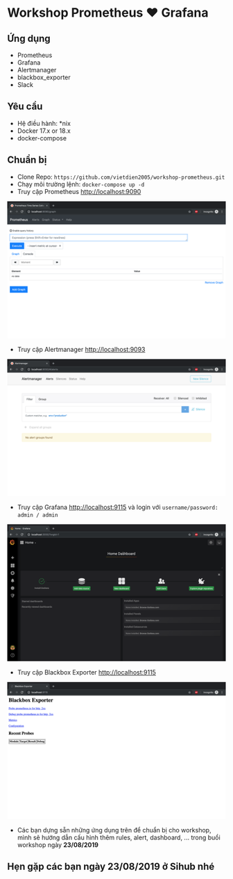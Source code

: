 # Workshop Prometheus ♥️ Grafana

## Ứng dụng

- Prometheus
- Grafana
- Alertmanager
- blackbox_exporter
- Slack

## Yêu cầu

- Hệ điều hành: *nix
- Docker 17.x or 18.x
- docker-compose

## Chuẩn bị

- Clone Repo: `https://github.com/vietdien2005/workshop-prometheus.git`
- Chạy môi trường lệnh: `docker-compose up -d`
- Truy cập Prometheus [http://localhost:9090](http://localhost:9090)

![prometheus](./images/prometheus.png)

- Truy cập Alertmanager [http://localhost:9093](http://localhost:9093)

![alertmanager](./images/alertmanager.png)

- Truy cập Grafana [http://localhost:9115](http://localhost:9115) và login với `username/password: admin / admin`

![grafana](./images/grafana.png)

- Truy cập Blackbox Exporter [http://localhost:9115](http://localhost:9115)

![blackbox](./images/blackbox.png)

- Các bạn dựng sẵn những ứng dụng trên để chuẩn bị cho workshop, mình sẽ hướng dẫn cấu hình thêm rules, alert, dashboard, ... trong buổi workshop ngày **23/08/2019**

## Hẹn gặp các bạn ngày 23/08/2019 ở Sihub nhé
